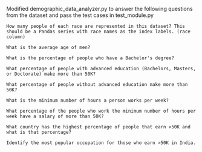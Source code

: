 Modified demographic_data_analyzer.py to answer the following questions from the dataset and pass the test cases in test_module.py

    How many people of each race are represented in this dataset? This should be a Pandas series with race names as the index labels. (race column)
    
    What is the average age of men?
    
    What is the percentage of people who have a Bachelor's degree?
    
    What percentage of people with advanced education (Bachelors, Masters, or Doctorate) make more than 50K?
    
    What percentage of people without advanced education make more than 50K?
    
    What is the minimum number of hours a person works per week?
    
    What percentage of the people who work the minimum number of hours per week have a salary of more than 50K?
    
    What country has the highest percentage of people that earn >50K and what is that percentage?
    
    Identify the most popular occupation for those who earn >50K in India.
